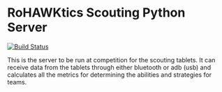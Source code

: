 # RoHAWKtics Scouting Python Server

[![Build Status](https://travis-ci.org/HVA-FRC-3824/RoHAWKticsScoutingPythonServer.svg?branch=master)](https://travis-ci.org/HVA-FRC-3824/RoHAWKticsScoutingPythonServer)

This is the server to be run at competition for the scouting tablets. It can receive data from the tablets through either bluetooth or adb (usb) and calculates all the metrics for determining the abilities and strategies for teams.